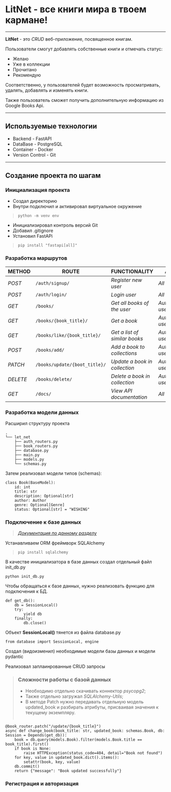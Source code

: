 # LitNet - все книги мира в твоем кармане!

---

**LitNet** - это *CRUD* веб-приложение, посвященное книгам. 

Пользователи смогут добавлять собственные книги и отмечать статус:
* Желаю
* Уже в коллекции
* Прочитано
* Рекомендую

Соответственно, у пользователей будет возможность просматривать, удалять, добавлять и изменять книги.

Также пользователь сможет получить дополнительную информацию из Google Books Api.

---

## Используемые технологии

* Backend - FastAPI
* DataBase - PostgreSQL
* Container - Docker
* Version Control - Git

---

## Создание проекта по шагам

### Инициализация проекта

* Создал директорию
* Внутри подключил и активировал виртуальное окружение
>`python -m venv env`
* Инициализировал контроль версий Git
* Добавил .gitignore
* Установил FastAPi 
>`pip install "fastapi[all]"`

### Разработка маршрутов

| METHOD   | ROUTE                             | FUNCTIONALITY                                 |ACCESS|
|----------|-----------------------------------|-----------------------------------------------| ------------ |
| *POST*   | ```/auth/signup/```               | _Register new user_                           |_All users_|
| *POST*   | ```/auth/login/```                | _Login user_                                  |_All users_|
| *GET*    | ```/books/```                     | _Get all books of the user_                   |_Authenticated users_|
| *GET*    | ```/books/{book_title}/```        | _Get a book_                                  |_Authenticated users_|
| *GET*    | ```/books/like/{book_title}/```   | _Get a list of similar books_                 |_Authenticated users_|
| *POST*   | ```/books/add/```                 | _Add a book to collections_                   |_Authenticated users_|
| *PATCH*  | ```/books/update/{boot_title}/``` | _Update a book in collection_                 |_Authenticated users_|
| *DELETE* | ```/books/delete/```    | _Delete a book in collection_                 |_Authenticated users_|
| *GET*    | ```/docs/```                      | _View API documentation_                      |_All users_|

### Разработка модели данных

Расширил структуру проекта

```
.
└── let_net
    ├── auth_routers.py
    ├── book_routers.py
    ├── database.py
    ├── main.py
    ├── models.py
    └── schemas.py
```

Затем реализовал модели типов (schemas):

```
class Book(BaseModel):
    id: int
    title: str
    description: Optional[str]
    author: Author
    genre: Optional[Genre]
    status: Optional[str] = "WISHING"
```

### Подключение к базе данных

>*[Документация по данному разделу](https://fastapi.tiangolo.com/ru/tutorial/sql-databases/)* 

Устанавливаем ORM фреймворк SQLAlchemy
>`pip install sqlalchemy`

В качестве инициализатора в базе данных создал отдельный файл init_db.py

`python init_db.py`

Чтобы обращаться к базе данных, нужно реализовать функцию для подключения к БД. 

```
def get_db():
    db = SessionLocal()
    try:
        yield db
    finally:
        db.close()
```

Объект **SessionLocal()** тянется из файла database.py 

`from database import SessionLocal, engine`

Создал (видоизменил) необходимые модели базы данных и модели pydantic

Реализовал заплаинрованные CRUD запросы

> ### Сложности работы с базой данных
> * Необходимо отдельно скачивать коннектор *psycopg2*;
> * Также отдельно загружал *SQLAlchemy-Utils*;
> * В методе Patch нужно передавать отдельную модель updated_book и разбирать атрибуты, присваивая значения к текущему экземпляру.
>   ```
    @book_router.patch("/update/{book_title}")
    async def change_book(book_title: str, updated_book: schemas.Book, db: Session = Depends(get_db)):
        book = db.query(models.Book).filter(models.Book.title == book_title).first()
        if book is None:
            raise HTTPException(status_code=404, detail="Book not found")
        for key, value in updated_book.dict().items():
            setattr(book, key, value)
        db.commit()
        return {"message": "Book updated successfully"}

### Регистрация и авторизация





